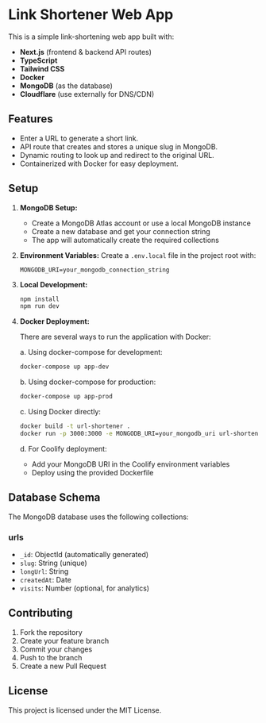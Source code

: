 # Link Shortener Web App

This is a simple link-shortening web app built with:

- **Next.js** (frontend & backend API routes)
- **TypeScript**
- **Tailwind CSS**
- **Docker**
- **MongoDB** (as the database)
- **Cloudflare** (use externally for DNS/CDN)

## Features

- Enter a URL to generate a short link.
- API route that creates and stores a unique slug in MongoDB.
- Dynamic routing to look up and redirect to the original URL.
- Containerized with Docker for easy deployment.

## Setup

1. **MongoDB Setup:**
   - Create a MongoDB Atlas account or use a local MongoDB instance
   - Create a new database and get your connection string
   - The app will automatically create the required collections

2. **Environment Variables:**
   Create a `.env.local` file in the project root with:
   ```
   MONGODB_URI=your_mongodb_connection_string
   ```

3. **Local Development:**
   ```bash
   npm install
   npm run dev
   ```

4. **Docker Deployment:**

   There are several ways to run the application with Docker:

   a. Using docker-compose for development:
   ```bash
   docker-compose up app-dev
   ```

   b. Using docker-compose for production:
   ```bash
   docker-compose up app-prod
   ```

   c. Using Docker directly:
   ```bash
   docker build -t url-shortener .
   docker run -p 3000:3000 -e MONGODB_URI=your_mongodb_uri url-shortener
   ```

   d. For Coolify deployment:
   - Add your MongoDB URI in the Coolify environment variables
   - Deploy using the provided Dockerfile

## Database Schema

The MongoDB database uses the following collections:

### urls
- `_id`: ObjectId (automatically generated)
- `slug`: String (unique)
- `longUrl`: String
- `createdAt`: Date
- `visits`: Number (optional, for analytics)

## Contributing

1. Fork the repository
2. Create your feature branch
3. Commit your changes
4. Push to the branch
5. Create a new Pull Request

## License

This project is licensed under the MIT License.

